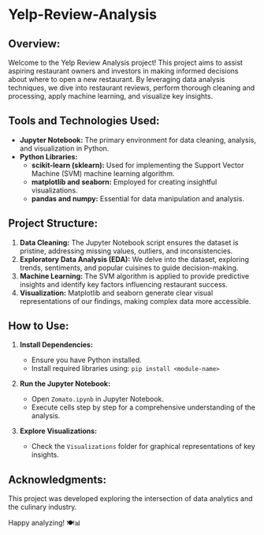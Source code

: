# Yelp-Review-Analysis
## Overview:

Welcome to the Yelp Review Analysis project! This project aims to assist aspiring restaurant owners and investors in making informed decisions about where to open a new restaurant. By leveraging data analysis techniques, we dive into restaurant reviews, perform thorough cleaning and processing, apply machine learning, and visualize key insights.

## Tools and Technologies Used:

- **Jupyter Notebook:** The primary environment for data cleaning, analysis, and visualization in Python.
- **Python Libraries:**
  - **scikit-learn (sklearn):** Used for implementing the Support Vector Machine (SVM) machine learning algorithm.
  - **matplotlib and seaborn:** Employed for creating insightful visualizations.
  - **pandas and numpy:** Essential for data manipulation and analysis.

## Project Structure:

1. **Data Cleaning:** The Jupyter Notebook script ensures the dataset is pristine, addressing missing values, outliers, and inconsistencies.
2. **Exploratory Data Analysis (EDA):** We delve into the dataset, exploring trends, sentiments, and popular cuisines to guide decision-making.
3. **Machine Learning:** The SVM algorithm is applied to provide predictive insights and identify key factors influencing restaurant success.
4. **Visualization:** Matplotlib and seaborn generate clear visual representations of our findings, making complex data more accessible.

## How to Use:

1. **Install Dependencies:**
   - Ensure you have Python installed.
   - Install required libraries using: `pip install <module-name>`

2. **Run the Jupyter Notebook:**
   - Open `Zomato.ipynb` in Jupyter Notebook.
   - Execute cells step by step for a comprehensive understanding of the analysis.

3. **Explore Visualizations:**
   - Check the `Visualizations` folder for graphical representations of key insights.

## Acknowledgments:

This project was developed exploring the intersection of data analytics and the culinary industry.

Happy analyzing! 🍽️📊
